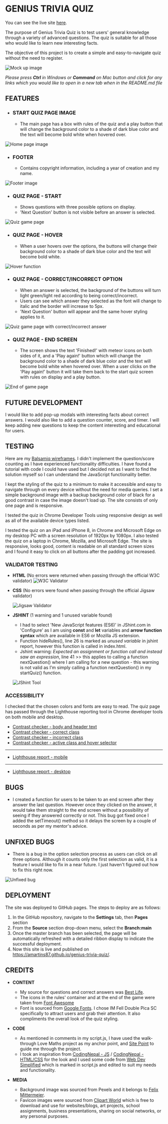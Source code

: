 # **GENIUS TRIVIA QUIZ**

You can see the live site [here](https://amartins87.github.io/genius-trivia-quiz/).

The purpose of Genius Trivia Quiz is to test users' general knowledge through a variety of advanced questions. The quiz is suitable for all those who would like to learn new interesting facts. 

The objective of this project is to create a simple and easy-to-navigate quiz without the need to register.

![Mock up image](assets/wireframes/Mock_up_MS2.JPG)

*Please press **Ctrl** in Windows or **Command** on Mac button and click for any links which you would like to open in a new tab when in the README.md file*

## **FEATURES**

- ### **START QUIZ PAGE IMAGE**
    - The main page has a box with rules of the quiz and a play button that will change the background color to a shade of dark blue color and the text will become bold white when hovered over.

![Home page image](assets/wireframes/wireframe_main_page.JPG)

- ### **FOOTER**
    - Contains copyright information, including a year of creation and my name.

![Footer image](assets/wireframes/wireframe_footer.JPG)

- ### **QUIZ PAGE - START**

    - Shows questions with three possible options on display.
    - 'Next Question' button is not visible before an answer is selected.

![Quiz game page](assets/wireframes/wireframe_game.JPG)

- ### **QUIZ PAGE - HOVER**
    - When a user hovers over the options, the buttons will change their background color to a shade of dark blue color and the text will become bold white. 

![Hover function](assets/wireframes/wireframe_game_hover.JPG)

- ### **QUIZ PAGE - CORRECT/INCORRECT OPTION**
    - When an answer is selected, the background of the buttons will turn light green/light red according to being correct/incorrect.
    - Users can see which answer they selected as the font will change to italic and the border will increase to 5px.
    - 'Next Question' button will appear and the same hover styling applies to it.

![Quiz game page with correct/incorrect answer](assets/wireframes/wireframe_game_correct_incorrect.JPG)

- ### **QUIZ PAGE - END SCREEN**
    - The screen shows the text 'Finished!' with meteor icons on both sides of it, and a 'Play again!' button which will change the background color to a shade of dark blue color and the text will become bold white when hovered over. When a user clicks on the 'Play again!' button it will take them back to the start quiz screen with rules on display and a play button.

![End of game page](assets/wireframes/wireframe_end_screen_w_hover.JPG)

## **FUTURE DEVELOPMENT**

I would like to add pop-up modals with interesting facts about correct answers. I would also like to add a question counter, score, and timer.
I will keep adding new questions to keep the content interesting and educational for users. 

## **TESTING**

Here are my [Balsamiq wireframes](assets/wireframes/Balsamiq_wireframe.JPG). I didn't implement the question/score counting as I have experienced functionality difficulties. I have found a tutorial with code I could have used but I decided not as I want to find the solution myself so I can understand the JavaScript functionality better.

I kept the styling of the quiz to a minimum to make it accessible and easy to navigate through on every device without the need for media queries. I set a simple background image with a backup background color of black for a good contrast in case the image doesn't load up. The site consists of only one page and is responsive.

I tested the quiz in Chrome Developer Tools using responsive design as well as all of the available device types listed. 

I tested the quiz on an iPad and iPhone 8, in Chrome and Microsoft Edge on my desktop PC with a screen resolution of 1920px by 1080px. I also tested the quiz on a laptop in Chrome, Mozilla, and Microsoft Edge. The site is responsive, looks good, content is readable on all standard screen sizes and I found it easy to click on all buttons after the padding got increased.

### **VALIDATOR TESTING**

-   **HTML** (No errors were returned when passing through the official W3C validator) 
    ![W3C Validator](assets/wireframes/W3C_HTML_Validator_Results.JPG)

-   **CSS** (No errors were found when passing through the official Jigsaw validator)
    
    ![Jigsaw Validator](assets/wireframes/Jigsaw_CSS_Validator_Results.JPG)

-   **JSHINT** (1 warning and 1 unused variable found)
    - I had to select 'New JavaScript features (ES6)' in JShint.com in 'Configure' as I am using **const** and **let** variables and **arrow function syntax** which are available in ES6 or Mozilla JS extension.
    - Function hideRules(), line 26 is marked as *unused variable* in jshint report, however this function is called in index.html.
    - Jshint warning: *Expected an assignment or function call and instead saw an expression*, line 41 >> this applies to calling a function nextQuestion() where I am calling for a new question - this warning is not valid as I'm simply calling a function nextQuestion() in my startQuiz() function.
    
    ![JShint Tool](assets/wireframes/JShint_report.JPG)

### **ACCESSIBILITY**

I checked that the chosen colors and fonts are easy to read. The quiz page has passed through the Lighthouse reporting tool in Chrome developer tools on both mobile and desktop.
- [Contrast checker - body and header text](assets/wireframes/accessibility/Body_text_contrast_checker.JPG)
- [Contrast checker - correct class](assets/wireframes/accessibility/Correct_class_contrast_checker.JPG)
- [Contrast checker - incorrect class](assets/wireframes/accessibility/Incorrect_class_contrast_checker.JPG)
- [Contrast checker - active class and hover selector](assets/wireframes/accessibility/Hover_selector_contrast_checker.JPG)

***
- [Lighthouse report - mobile](assets/wireframes/accessibility/Lighthouse_mobile_report.JPG)

***
- [Lighthouse report - desktop](assets/wireframes/accessibility/Lighthouse_desktop_report.JPG)


## **BUGS**
-   I created a function for users to be taken to an end screen after they answer the last question. However once they clicked on the answer, it would take them straight to the end screen without a possibility of seeing if they answered correctly or not. This bug got fixed once I added the setTimeout() method so it delays the screen by a couple of seconds as per my mentor's advice. 

## **UNFIXED BUGS**
-   There is a bug in the option selection process as users can click on all three options. Although it counts only the first selection as valid, it is a feature I would like to fix in a near future. I just haven't figured out how to fix this right now. 

![Unfixed bug](assets/wireframes/unfixed_bug_selection.JPG)

## **DEPLOYMENT**

The site was deployed to GitHub pages. The steps to deploy are as follows:
1.  In the GitHub repository, navigate to the **Settings** tab, then **Pages** section
2.  From the **Source** section drop-down menu, select the **Branch:main**
3.  Once the master branch has been selected, the page will be automatically refreshed with a detailed ribbon display to indicate the successful deployment.
4.  Now this site is live and published on https://amartins87.github.io/genius-trivia-quiz/.


## **CREDITS**

- **CONTENT**
    - My source for questions and correct answers was [Best Life](https://bestlifeonline.com/genius-trivia-questions/).
    - The icons in the rules' container and at the end of the  game were taken from [Font Awesome](https://fontawesome.com/)
    - Font is sourced from [Google Fonts](https://fonts.google.com/). I chose IM Fell Double Pica SC specifically to attract users and grab their attention. It also compliments the overall look of the quiz styling.  

- **CODE**
    - As mentioned in comments in my script.js, I have used the walk-through Love Maths project as my anchor point, and [Site Point](https://www.sitepoint.com/simple-javascript-quiz/) to guide me through the project.
    - I took an inspiration from [CodingNepal - JS](https://youtu.be/WUBhpSRS_fk) / [CodingNepal - HTML/CSS](https://www.codingnepalweb.com/quiz-app-with-timer-javascript/) for the look and I used some code from [Web Dev Simplified](https://www.youtube.com/watch?v=riDzcEQbX6k&t=979s) which is marked in script.js and edited to suit my needs and functionality.


- **MEDIA**
    - Background image was sourced from Pexels and it belongs to [Felix Mittermeier](https://www.pexels.com/photo/galaxy-1146134/).
    - Favicon images were sourced from [Clipart World](https://clipart.world/brain-clipart/black-and-white-brain-clipart/) which is free to download and use for websites/blogs, art projects, school assignments, business presentations, sharing on social networks, or any personal purposes.

